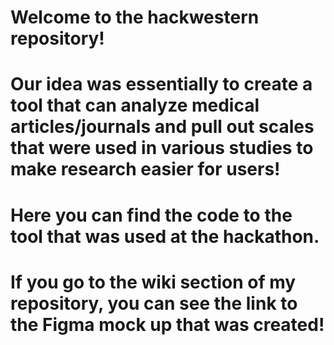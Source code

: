 # Welcome to the hackwestern repository! 
# Our idea was essentially to create a tool that can analyze medical articles/journals and pull out scales that were used in various studies to make research easier for users!
# Here you can find the code to the tool that was used at the hackathon.
# If you go to the wiki section of my repository, you can see the link to the Figma mock up that was created!
